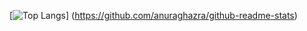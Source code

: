 [![Top Langs](https://github-readme-stats.vercel.app/api/top-langs/?username={Nameless-itf23}&layout=compact)]
(https://github.com/anuraghazra/github-readme-stats)

<!---
- 👋 Hi, I’m @Nameless-itf23
- 👀 I’m interested in ...
- 🌱 I’m currently learning ...
- 💞️ I’m looking to collaborate on ...
- 📫 How to reach me ...
--->

<!---
Nameless-itf23/Nameless-itf23 is a ✨ special ✨ repository because its `README.md` (this file) appears on your GitHub profile.
You can click the Preview link to take a look at your changes.
--->
